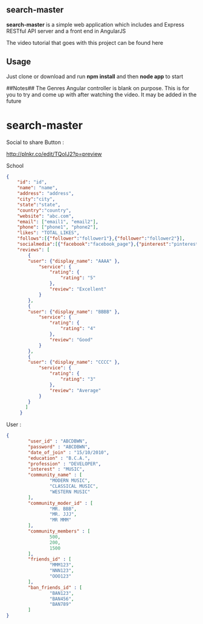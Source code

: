 ## search-master ##

**search-master** is a simple web application which includes and Express RESTful API server and a front end in AngularJS

The video tutorial that goes with this project can be found here

## Usage ##
Just clone or download and run **npm install** and then **node app** to start

##Notes##
The Genres Angular controller is blank on purpose. This is for you to try and come up with after watching the video. It may be added in the future

# search-master


Social to share Button : 

http://plnkr.co/edit/TQoIJ2?p=preview

School
```json
{
    "id": "id",
    "name": "name", 
    "address": "address",
    "city":"city",
    "state":"state",
    "country":"country",
    "website": "abc.com",
    "email": ["email1", "email2"],
    "phone": ["phone1", "phone2"],
    "likes": "TOTAL_LIKES", 
    "follows":[{"follower":"follower1"},{"follower":"follower2"}],
    "socialmedia":[{"facebook":"facebook_page"},{"pinterest":"pinterest_images"}],
    "reviews": [
        { 
        "user": {"display_name": "AAAA" },
            "service": {
                "rating": {
                    "rating": "5"
                },
                "review": "Excellent"
            }
        },
        { 
        "user": {"display_name": "BBBB" },
            "service": {
                "rating": {
                    "rating": "4"
                },
                "review": "Good"
            }
        },
        { 
        "user": {"display_name": "CCCC" },
            "service": {
                "rating": {
                    "rating": "3"
                },
                "review": "Average"
            }
        }
       ]
     }
```

User : 
```json
{
        "user_id" : "ABCDBWN",
        "password" : "ABCDBWN",
        "date_of_join" : "15/10/2010",
        "education" : "B.C.A.",
        "profession" : "DEVELOPER",
        "interest" : "MUSIC",
        "community_name" : [
                "MODERN MUSIC",
                "CLASSICAL MUSIC",
                "WESTERN MUSIC"
        ],
        "community_moder_id" : [
                "MR. BBB",
                "MR. JJJ",
                "MR MMM"
        ],
        "community_members" : [
                500,
                200,
                1500
        ],
        "friends_id" : [
                "MMM123",
                "NNN123",
                "OOO123"
        ],
        "ban_friends_id" : [
                "BAN123",
                "BAN456",
                "BAN789"
        ]
}

```
